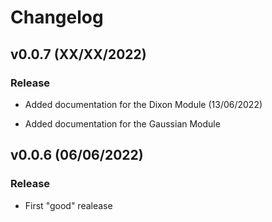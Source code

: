 # Changelog


## v0.0.7 (XX/XX/2022)


### Release


- Added documentation for the Dixon Module (13/06/2022)


- Added documentation for the Gaussian Module



## v0.0.6 (06/06/2022)


### Release

- First "good" realease
